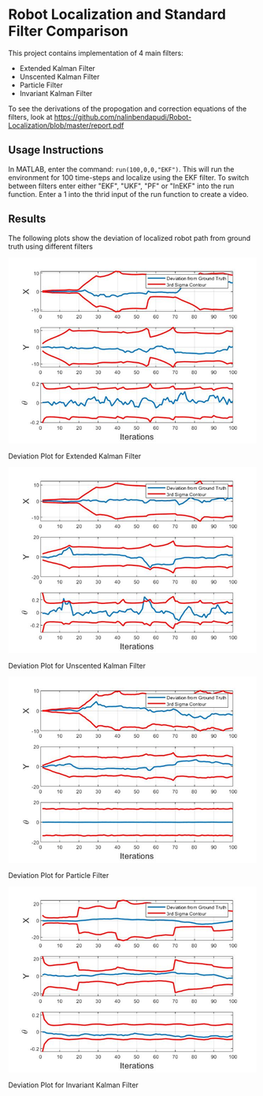 # Robot Localization and Standard Filter Comparison

This project contains implementation of 4 main filters:
- Extended Kalman Filter
- Unscented Kalman Filter
- Particle Filter
- Invariant Kalman Filter

To see the derivations of the propogation and correction equations of the filters, look at https://github.com/nalinbendapudi/Robot-Localization/blob/master/report.pdf

## Usage Instructions

In MATLAB, enter the command: `run(100,0,0,"EKF")`. This will run the environment for 100 time-steps and localize using the EKF filter. To switch between filters enter either
"EKF", "UKF", "PF" or "InEKF" into the run function. Enter a 1 into the thrid input of the run function to create a video.

## Results

The following plots show the deviation of localized robot path from ground truth using different filters

![](https://github.com/nalinbendapudi/Robot-Localization/blob/master/EKF_deviationPlot.jpg)

Deviation Plot for Extended Kalman Filter

![](https://github.com/nalinbendapudi/Robot-Localization/blob/master/UKF_deviationPlot.jpg)

Deviation Plot for Unscented Kalman Filter

![](https://github.com/nalinbendapudi/Robot-Localization/blob/master/PF_deviationPlot.jpg)

Deviation Plot for Particle Filter

![](https://github.com/nalinbendapudi/Robot-Localization/blob/master/InEKF_deviationPlot.jpg)

Deviation Plot for Invariant Kalman Filter
